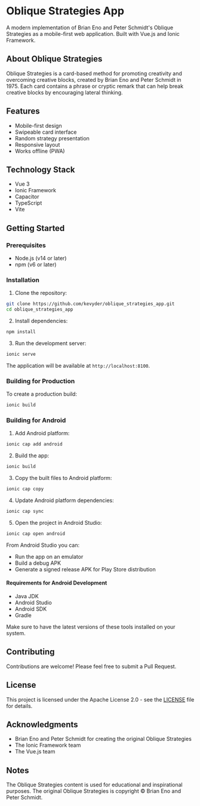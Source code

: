 # Oblique Strategies App

A modern implementation of Brian Eno and Peter Schmidt's Oblique Strategies as a mobile-first web application. Built with Vue.js and Ionic Framework.

## About Oblique Strategies

Oblique Strategies is a card-based method for promoting creativity and overcoming creative blocks, created by Brian Eno and Peter Schmidt in 1975. Each card contains a phrase or cryptic remark that can help break creative blocks by encouraging lateral thinking.

## Features

- Mobile-first design
- Swipeable card interface
- Random strategy presentation
- Responsive layout
- Works offline (PWA)

## Technology Stack

- Vue 3
- Ionic Framework
- Capacitor
- TypeScript
- Vite

## Getting Started

### Prerequisites

- Node.js (v14 or later)
- npm (v6 or later)

### Installation

1. Clone the repository:
```bash
git clone https://github.com/kevyder/oblique_strategies_app.git
cd oblique_strategies_app
```

2. Install dependencies:
```bash
npm install
```

3. Run the development server:
```bash
ionic serve
```

The application will be available at `http://localhost:8100`.

### Building for Production

To create a production build:

```bash
ionic build
```

### Building for Android

1. Add Android platform:
```bash
ionic cap add android
```

2. Build the app:
```bash
ionic build
```

3. Copy the built files to Android platform:
```bash
ionic cap copy
```

4. Update Android platform dependencies:
```bash
ionic cap sync
```

5. Open the project in Android Studio:
```bash
ionic cap open android
```

From Android Studio you can:
- Run the app on an emulator
- Build a debug APK
- Generate a signed release APK for Play Store distribution

#### Requirements for Android Development

- Java JDK
- Android Studio
- Android SDK
- Gradle

Make sure to have the latest versions of these tools installed on your system.

## Contributing

Contributions are welcome! Please feel free to submit a Pull Request.

## License

This project is licensed under the Apache License 2.0 - see the [LICENSE](LICENSE) file for details.

## Acknowledgments

- Brian Eno and Peter Schmidt for creating the original Oblique Strategies
- The Ionic Framework team
- The Vue.js team

## Notes

The Oblique Strategies content is used for educational and inspirational purposes. The original Oblique Strategies is copyright © Brian Eno and Peter Schmidt.
